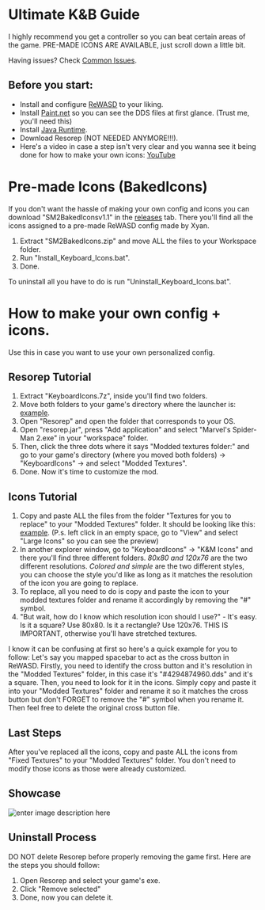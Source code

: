 
# Ultimate K&B Guide
I highly recommend you get a controller so you can beat certain areas of the game. PRE-MADE ICONS ARE AVAILABLE, just scroll down a little bit.

Having issues? Check [Common Issues](https://github.com/okangel12345/SM2KeyboardIcons/blob/main/CommonIssues.md).

## Before you start:
 - Install and configure [ReWASD](https://github.com/EugeneSunrise/reWASD) to your liking.
 - Install [Paint.net](https://www.getpaint.net/) so you can see the DDS files at first glance. (Trust me, you'll need this)
 - Install [Java Runtime](https://www.java.com/es/).
 - Download Resorep (NOT NEEDED ANYMORE!!!).
 - Here's a video in case a step isn't very clear and you wanna see it being done for how to make your own icons: [YouTube](https://youtu.be/EQdKYTqf73I)

# Pre-made Icons (BakedIcons)
If you don't want the hassle of making your own config and icons you can download "SM2BakedIconsv1.1" in the [releases](https://github.com/okangel12345/SM2KeyboardIcons/tags) tab. There you'll find all the icons assigned to a pre-made ReWASD config made by Xyan.
 1. Extract "SM2BakedIcons.zip" and move ALL the files to your Workspace folder.
 2. Run "Install_Keyboard_Icons.bat".
 3. Done.

To uninstall all you have to do is run "Uninstall_Keyboard_Icons.bat".

# How to make your own config + icons.
Use this in case you want to use your own personalized config.
## Resorep Tutorial
 1. Extract "KeyboardIcons.7z", inside you'll find two folders.
 2. Move both folders to your game's directory where the launcher is: [example](https://i.imgur.com/vZ1KcqZ.png).
 3. Open "Resorep" and open the folder that corresponds to your OS.
 4. Open "resorep.jar", press "Add application" and select "Marvel's Spider-Man 2.exe" in your "workspace" folder.
 5. Then, click the three dots where it says "Modded textures folder:" and go to your game's directory (where you moved both folders) -> "KeyboardIcons" -> and select "Modded Textures".
 6.  Done. Now it's time to customize the mod.
 
 ## Icons Tutorial
 1. Copy and paste ALL the files from the folder "Textures for you to replace" to your "Modded Textures" folder. It should be looking like this: [example](https://i.imgur.com/REhgeEF.png).
 (P.s. left click in an empty space, go to "View" and select "Large Icons" so you can see the preview)
 2. In another explorer window, go to "KeyboardIcons" -> "K&M Icons" and there you'll find three different folders. *80x80 and 120x76* are the two different resolutions. *Colored and simple* are the two different styles, you can choose the style you'd like as long as it matches the resolution of the icon you are going to replace.
3. To replace, all you need to do is copy and paste the icon to your modded textures folder and rename it accordingly by removing the "#" symbol.
4. "But wait, how do I know which resolution icon should I use?" - It's easy. Is it a square? Use 80x80. Is it a rectangle? Use 120x76. THIS IS IMPORTANT, otherwise you'll have stretched textures.

I know it can be confusing at first so here's a quick example for you to follow: Let's say you mapped spacebar to act as the cross button in ReWASD. Firstly, you need to identify the cross button and it's resolution in the "Modded Textures" folder, in this case it's "#4294874960.dds" and it's a square. Then, you need to look for it in the icons. Simply copy and paste it into your "Modded Textures" folder and rename it so it matches the cross button but don't FORGET to remove the "#" symbol when you rename it. Then feel free to delete the original cross button file.
## Last Steps
After you've replaced all the icons, copy and paste ALL the icons from "Fixed Textures" to your "Modded Textures" folder. You don't need to modify those icons as those were already customized.

## Showcase
![enter image description here](https://media.discordapp.net/attachments/1202083020623065108/1218921361104175194/1.png?ex=6612a67a&is=6600317a&hm=bbb1214779f5579723ed3f69b10717f40770b6e5594dec880361773c86d10687&=&format=webp&quality=lossless&width=1175&height=644)

## Uninstall Process
DO NOT delete Resorep before properly removing the game first. Here are the steps you should follow:
1. Open Resorep and select your game's exe.
2.  Click "Remove selected"
3.  Done, now you can delete it.
